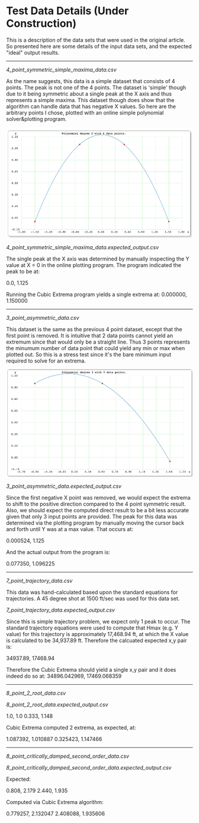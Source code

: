 # Test Data Details (Under Construction)

This is a description of the data sets that were used in the original article. So presented here are some details of the input data sets, and the expected "ideal" output results.

---

*4_point_symmetric_simple_maxima_data.csv*

As the name suggests, this data is a simple dataset that consists of 4 points. The peak is not one of the 4 points. The dataset is 'simple' though due to it being symmetric about a single peak at the X axis and thus represents a simple maxima. This dataset though does show that the algorithm can handle data that has negative X values. So here are the arbitrary points I chose, plotted with an online simple polynomial solver&plotting program.

![](4_point_symmetric_simple_maxima_data.png)

*4_point_symmetric_simple_maxima_data.expected_output.csv*

The single peak at the X axis was determined by manually inspecting the Y value at X = 0 in the online plotting program. The program indicated the peak to be at:

0.0, 1.125

Running the Cubic Extrema program yields a single extrema at:
0.000000, 1.150000

---

*3_point_asymmetric_data.csv*

This dataset is the same as the previous 4 point dataset, except that the first point is removed. It is intuitive that 2 data points cannot yield an extremum since that would only be a straight line. Thus 3 points represents the minumum number of data point that could yield any min or max when plotted out. So this is a stress test since it's the bare minimum input required to solve for an extrema. 

![](3_point_asymmetric_data.png)

*3_point_asymmetric_data.expected_output.csv*

Since the first negative X point was removed, we would expect the extrema to shift to the positive direction compared to the 4 point symmetric result. Also, we should expect the computed direct result to be a bit less accurate given that only 3 input points are provided.
The peak for this data was determined via the plotting program by manually moving the cursor back and forth until Y was at a max value. That occurs at:

0.000524, 1.125

And the actual output from the program is:

0.077350, 1.096225

---

*7_point_trajectory_data.csv*

This data was hand-calculated based upon the standard equations for trajectories. A 45 degree shot at 1500 ft/sec was used for this data set.

*7_point_trajectory_data.expected_output.csv*

Since this is simple trajectory problem, we expect only 1 peak to occur. The standard trajectory equations were used to compute that Hmax (e.g. Y value) for this trajectory is approximately 17,468.94 ft, at which the X value is calculated to be 34,937.89 ft. Therefore the calcuated expected x,y pair is:

34937.89, 17468.94

Therefore the Cubic Extrema should yield a single x,y pair and it does indeed do so at:
34896.042969, 17469.068359

---

*8_point_2_root_data.csv*

*8_point_2_root_data.expected_output.csv*

1.0, 1.0
0.333, 1.148

Cubic Extrema computed 2 extrema, as expected, at:

1.087392, 1.010887
0.325423, 1.147466

---

*8_point_critically_damped_second_order_data.csv*

*8_point_critically_damped_second_order_data.expected_output.csv*

Expected:

0.808, 2.179
2.440, 1.935

Computed via Cubic Extrema algorithm:

0.779257, 2.132047
2.408088, 1.935606
